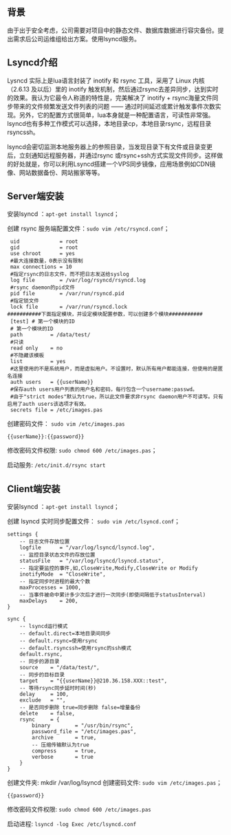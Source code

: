 ## 背景
由于出于安全考虑，公司需要对项目中的静态文件、数据库数据进行容灾备份。提出需求后公司运维组给出方案。使用lsyncd服务。
## Lsyncd介绍
Lysncd 实际上是lua语言封装了 inotify 和 rsync 工具，采用了 Linux 内核（2.6.13 及以后）里的 inotify 触发机制，然后通过rsync去差异同步，达到实时的效果。我认为它最令人称道的特性是，完美解决了 inotify + rsync海量文件同步带来的文件频繁发送文件列表的问题 —— 通过时间延迟或累计触发事件次数实现。另外，它的配置方式很简单，lua本身就是一种配置语言，可读性非常强。lsyncd也有多种工作模式可以选择，本地目录cp，本地目录rsync，远程目录rsyncssh。    

lsyncd会密切监测本地服务器上的参照目录，当发现目录下有文件或目录变更后，立刻通知远程服务器，并通过rsync 或rsync+ssh方式实现文件同步。这样做的好处就是，你可以利用Lsyncd搭建一个VPS同步镜像，应用场景例如CDN镜像、网站数据备份、网站搬家等等。
## Server端安装
安装lsyncd ：`apt-get install lsyncd`；

创建 rsync 服务端配置文件：`sudo vim /etc/rsyncd.conf`；
    
```text
 uid             = root
 gid             = root
 use chroot      = yes
 #最大连接数量，0表示没有限制
 max connections = 10
 #指定rsync的日志文件，而不把日志发送给syslog
 log file        = /var/log/rsyncd/rsyncd.log
 #rsync daemon的pid文件
 pid file        = /var/run/rsyncd.pid
 #指定锁文件 
 lock file       = /var/run/rsyncd.lock
###########下面指定模块，并设定模块配置参数，可以创建多个模块###########
 [test] # 第一个模块的ID
 # 第一个模块的ID
 path         = /data/test/
 #只读
 read only    = no
 #不隐藏该模板
 list         = yes
 #这里使用的不是系统用户，而是虚拟用户。不设置时，默认所有用户都能连接，但使用的是匿名连接
 auth users   = {{userName}}
 #保存auth users用户列表的用户名和密码，每行包含一个username:passwd。
 #由于"strict modes"默认为true，所以此文件要求非rsync daemon用户不可读写。只有启用了auth users该选项才有效。
 secrets file = /etc/images.pas
 ```
创建密码文件： `sudo vim /etc/images.pas` 
```text
{{userName}}:{{password}}
```
修改密码文件权限: `sudo chmod 600 /etc/images.pas`；

启动服务: `/etc/init.d/rsync start`
## Client端安装
安装lsyncd ：`apt-get install lsyncd`；

创建 lsyncd 实时同步配置文件： `sudo vim /etc/lsyncd.conf`；
```text
settings {
    -- 日志文件存放位置
    logfile      = "/var/log/lsyncd/lsyncd.log",
    -- 监控目录状态文件的存放位置
    statusFile   = "/var/log/lsyncd/lsyncd.status",
    -- 指定要监控的事件,如,CloseWrite,Modify,CloseWrite or Modify
    inotifyMode  = "CloseWrite",
    -- 指定同步时进程的最大个数
    maxProcesses = 1000,
    -- 当事件被命中累计多少次后才进行一次同步(即使间隔低于statusInterval)
    maxDelays    = 200,
}

sync {
    -- lsyncd运行模式
	-- default.direct=本地目录间同步
	-- default.rsync=使用rsync
	-- default.rsyncssh=使用rsync的ssh模式
    default.rsync,
    -- 同步的源目录
    source    = "/data/test/",
    -- 同步的目标目录
    target    = "{{userName}}@210.36.158.XXX::test",
    -- 等待rsync同步延时时间(秒)
    delay     = 100,
    exclude   = "",
    -- 是否同步删除 true=同步删除 false=增量备份
    delete    = false,
    rsync     = {
        binary        = "/usr/bin/rsync",
        password_file = "/etc/images.pas",
        archive       = true,
        -- 压缩传输默认为true
        compress      = true,
        verbose       = true
    }
}
 ```
创建文件夹: mkdir /var/log/lsyncd
创建密码文件: `sudo vim /etc/images.pas`；  
```text
{{password}} 
```
修改密码文件权限: `sudo chmod 600 /etc/images.pas`

启动进程: `lsyncd -log Exec /etc/lsyncd.conf`
